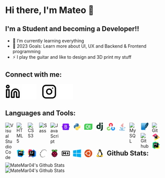  # Hi there, I'm Mateo 👋

 ## I'm a Student and becoming a Developer!!

- 🌱 I’m currently learning everything
- 🥅 2023 Goals: Learn more about UI, UX and Backend & Frontend programming
- ⚡ I play the guitar and like to design and 3D print my stuff



## Connect with me:

[![LinkedIn](./img/linkedin-light.svg)](https://www.linkedin.com/in/mateo-marchisone-8b5230197/#gh-light-mode-only)
[![LinkedIn](./img/linkedin-dark.svg)](https://www.linkedin.com/in/mateo-marchisone-8b5230197/#gh-dark-mode-only)
&nbsp;&nbsp;
[![Instagram](./img/instagram-light.svg)](https://www.instagram.com/mate_marchisone/#gh-light-mode-only)
[![Instagram](./img/instagram-dark.svg)](https://www.instagram.com/mate_marchisone/#gh-dark-mode-only)

## Languages and Tools:

<img align="left" alt="Visual Studio Code" width="26px" src="https://cdn.jsdelivr.net/gh/devicons/devicon/icons/vscode/vscode-original.svg" style="padding-right:10px;" />
<img align="left" alt="HTML5" width="26px" src="https://cdn.jsdelivr.net/gh/devicons/devicon/icons/html5/html5-original.svg" style="padding-right:10px;" />
<img align="left" alt="CSS3" width="26px" src="https://cdn.jsdelivr.net/gh/devicons/devicon/icons/css3/css3-original.svg" style="padding-right:10px;" />
<img align="left" alt="Sass" width="26px" src="https://cdn.jsdelivr.net/gh/devicons/devicon/icons/sass/sass-original.svg" style="padding-right:10px;" />
<img align="left" alt="JavaScript" width="26px" src="https://cdn.jsdelivr.net/gh/devicons/devicon/icons/javascript/javascript-original.svg" style="padding-right:10px;" />
<img align="left" alt="Bootstrap" width="26px" src="https://github.com/devicons/devicon/blob/v2.15.1/icons/bootstrap/bootstrap-original.svg" style="padding-right:10px;" />
<img align="left" alt="Python" width="26px" src="https://github.com/devicons/devicon/blob/v2.15.1/icons/python/python-original.svg" style="padding-right:10px;" />
<img align="left" alt="Qt" width="26px" src="https://github.com/devicons/devicon/blob/v2.15.1/icons/qt/qt-original.svg" style="padding-right:10px;" />
<img align="left" alt="Django" width="26px" src="https://github.com/devicons/devicon/blob/v2.15.1/icons/django/django-plain.svg" style="padding-right:10px;" />
<img align="left" alt="OpenCV" width="26px" src="https://github.com/devicons/devicon/blob/v2.15.1/icons/opencv/opencv-original.svg" style="padding-right:10px;" />
<img align="left" alt="Java" width="26px" src="https://github.com/devicons/devicon/blob/v2.15.1/icons/java/java-original.svg" style="padding-right:10px;" />
<img align="left" alt="MySQL" width="26px" src="https://cdn.jsdelivr.net/gh/devicons/devicon/icons/mysql/mysql-original.svg" style="padding-right:10px;" />
<img align="left" alt="Sqlite" width="26px" src="https://github.com/devicons/devicon/blob/v2.15.1/icons/sqlite/sqlite-original.svg" style="padding-right:10px;" />
<img align="left" alt="Git" width="26px" src="https://cdn.jsdelivr.net/gh/devicons/devicon/icons/git/git-original.svg" style="padding-right:10px;" />
<img align="left" alt="Github" width="26px" src="https://cdn.jsdelivr.net/gh/devicons/devicon/icons/github/github-original.svg" style="padding-right:10px;" />
<img align="left" alt="Jetbrains" width="26px" src="https://github.com/devicons/devicon/blob/v2.15.1/icons/jetbrains/jetbrains-original.svg" style="padding-right:10px;" />
<img align="left" alt="Pycharm" width="26px" src="https://github.com/devicons/devicon/blob/v2.15.1/icons/pycharm/pycharm-original.svg" style="padding-right:10px;" />
<img align="left" alt="Webstorm" width="26px" src="https://github.com/devicons/devicon/blob/v2.15.1/icons/webstorm/webstorm-original.svg" style="padding-right:10px;" />
<img align="left" alt="IntelliJ" width="26px" src="https://github.com/devicons/devicon/blob/v2.15.1/icons/intellij/intellij-original.svg" style="padding-right:10px;" />
<img align="left" alt="SSH" width="26px" src="https://github.com/devicons/devicon/blob/v2.15.1/icons/ssh/ssh-original.svg" style="padding-right:10px;" />
<img align="left" alt="RaspberryPi" width="26px" src="https://github.com/devicons/devicon/blob/v2.15.1/icons/raspberrypi/raspberrypi-original.svg" style="padding-right:10px;" />
<img align="left" alt="MD" width="26px" src="https://github.com/devicons/devicon/blob/v2.15.1/icons/markdown/markdown-original.svg" style="padding-right:10px;" />
<img align="left" alt="Windows" width="26px" src="https://github.com/devicons/devicon/blob/v2.15.1/icons/windows8/windows8-original.svg" style="padding-right:10px;" />
<img align="left" alt="Ubuntu" width="26px" src="https://github.com/devicons/devicon/blob/v2.15.1/icons/ubuntu/ubuntu-plain.svg" style="padding-right:10px;" />
<img align="left" alt="Linux" width="26px" src="https://github.com/devicons/devicon/blob/v2.15.1/icons/linux/linux-original.svg" style="padding-right:10px;" />

<br>
<br>

## Github Stats:
<img align="left" alt="MateMar04's Github Stats" src="https://github-readme-stats.vercel.app/api?username=MateMar04&show_icons=true&hide_border=true" />
<br>
<img align="left" alt="MateMar04's Github Stats" src="https://github-readme-stats.vercel.app/api/top-langs/?username=MateMar04&layout=compact" />


[LinkedIn]: https://www.linkedin.com/in/mateo-marchisone-8b5230197/
[Instagram]: https://www.instagram.com/mate_marchisone/